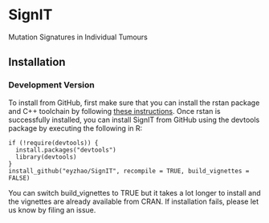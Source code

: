 # SignIT
Mutation Signatures in Individual Tumours

## Installation

### Development Version

To install from GitHub, first make sure that you can install the rstan package and C++ toolchain by following [these instructions](https://github.com/stan-dev/rstan/wiki/RStan-Getting-Started). Once rstan is successfully installed, you can install SignIT from GitHub using the devtools package by executing the following in R:

```{r}
if (!require(devtools)) {
  install.packages("devtools")
  library(devtools)
}
install_github("eyzhao/SignIT", recompile = TRUE, build_vignettes = FALSE)
```

You can switch build_vignettes to TRUE but it takes a lot longer to install and the vignettes are already available from CRAN. If installation fails, please let us know by filing an issue.
